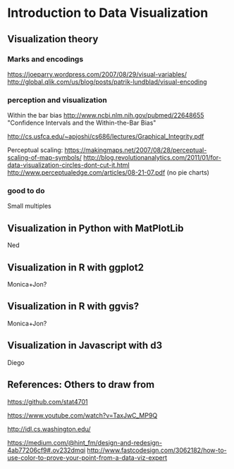 # Introduction to Data Visualization

## Visualization theory

### Marks and encodings
https://joeparry.wordpress.com/2007/08/29/visual-variables/
http://global.qlik.com/us/blog/posts/patrik-lundblad/visual-encoding

### perception and visualization
Within the bar bias
http://www.ncbi.nlm.nih.gov/pubmed/22648655
"Confidence Intervals and the Within-the-Bar Bias"


http://cs.usfca.edu/~apjoshi/cs686/lectures/Graphical_Integrity.pdf

Perceptual scaling: https://makingmaps.net/2007/08/28/perceptual-scaling-of-map-symbols/
http://blog.revolutionanalytics.com/2011/01/for-data-visualization-circles-dont-cut-it.html
http://www.perceptualedge.com/articles/08-21-07.pdf (no pie charts)

### good to do
Small multiples


## Visualization in Python with MatPlotLib
Ned

## Visualization in R with ggplot2
Monica+Jon?

## Visualization in R with ggvis?
Monica+Jon?

## Visualization in Javascript with d3
Diego


## References: Others to draw from
https://github.com/stat4701

https://www.youtube.com/watch?v=TaxJwC_MP9Q

http://idl.cs.washington.edu/

https://medium.com/@hint_fm/design-and-redesign-4ab77206cf9#.ov232dmqi
http://www.fastcodesign.com/3062182/how-to-use-color-to-prove-your-point-from-a-data-viz-expert
